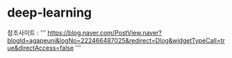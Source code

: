 # deep-learning


참조사이트 : '''
https://blog.naver.com/PostView.naver?blogId=agapeuni&logNo=222466487025&redirect=Dlog&widgetTypeCall=true&directAccess=false
'''
